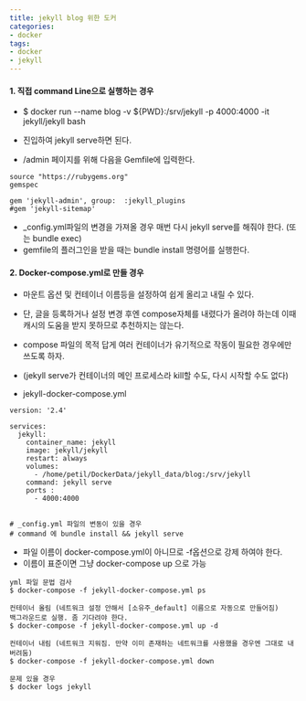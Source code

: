 ```yaml
---
title: jekyll blog 위한 도커
categories:
- docker
tags:
- docker
- jekyll
---
```


#### 1. 직접 command Line으로 실행하는 경우
- $ docker run --name blog -v ${PWD}:/srv/jekyll -p 4000:4000 -it jekyll/jekyll bash

- 진입하여 jekyll serve하면 된다.
- /admin 페이지를 위해 다음을 Gemfile에 입력한다.

```
source "https://rubygems.org"
gemspec

gem 'jekyll-admin', group:  :jekyll_plugins
#gem 'jekyll-sitemap'

```

- _config.yml파일의 변경을 가져올 경우 매번 다시 jekyll serve를 해줘야 한다. (또는 bundle exec)
-  gemfile의 플러그인을 받을 때는 bundle install 명령어를 실행한다. 

#### 2. Docker-compose.yml로 만들 경우

- 마운트 옵션 및 컨테이너 이름등을 설정하여 쉽게 올리고 내릴 수 있다.
- 단, 글을 등록하거나 설정 변경 후엔 compose자체를 내렸다가 올려야 하는데
  이때 캐시의 도움을 받지 못하므로 추천하지는 않는다.
- compose 파일의 목적 답게 여러 컨테이너가 유기적으로 작동이 필요한 경우에만 쓰도록 하자.
- (jekyll serve가 컨테이너의 메인 프로세스라 kill할 수도, 다시 시작할 수도 없다)

- jekyll-docker-compose.yml

```
version: '2.4'

services:
  jekyll:
    container_name: jekyll
    image: jekyll/jekyll
    restart: always
    volumes:
      - /home/petil/DockerData/jekyll_data/blog:/srv/jekyll
    command: jekyll serve
    ports : 
      - 4000:4000


# _config.yml 파일의 변동이 있을 경우
# command 에 bundle install && jekyll serve
```

- 파일 이름이 docker-compose.yml이 아니므로 -f옵션으로 강제 하여야 한다.
- 이름이 표준이면 그냥 docker-compose up 으로 가능

```
yml 파일 문법 검사
$ docker-compose -f jekyll-docker-compose.yml ps 

컨테이너 올림 (네트워크 설정 안해서 [소유주_default] 이름으로 자동으로 만들어짐)
백그라운드로 실행. 좀 기다려야 한다.
$ docker-compose -f jekyll-docker-compose.yml up -d

컨테이너 내림 (네트워크 지워짐. 만약 이미 존재하는 네트워크를 사용했을 경우엔 그대로 내버려둠)
$ docker-compose -f jekyll-docker-compose.yml down 

문제 있을 경우
$ docker logs jekyll
```
